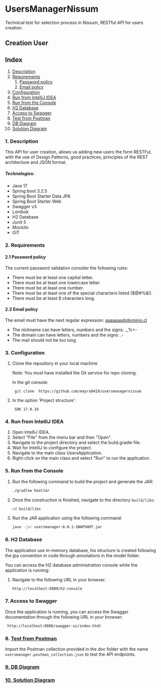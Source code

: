 # UsersManagerNissum

Technical test for selection process in Nissum, RESTful API for users creation.

## Creation User

## Index

1. [Description](#description)
2. [Requirements](#requirements)
    1. [Password policy](#password-policy)
    2. [Email policy](#email-policy)
3. [Configuration](#configuration)
4. [Run from IntelliJ IDEA](#run-from-intellij-idea)
5. [Run from the Console](#run-from-the-console)
6. [H2 Database](#h2-database)
7. [Access to Swagger](#access-to-swagger)
8. [Test from Postman](#test-from-postman)
9. [DB Diagram](#db-diagram)
10. [Solution Diagram ](#Solution-Diagram)

### 1. Description

This API for user creation, allows us adding new users the form RESTFul, with the use of Design Patterns, 
good practices, principles of the REST architecture and JSON format.

##### Technologies:

- Java 17
- Spring boot 3.2.5
- Spring Boot Starter Data JPA
- Spring Boot Starter Web
- Swagger v3
- Lombok
- H2 Database
- Junit 5
- Mockito
- GIT

### 2. Requirements

#### 2.1 Password policy

The current password validation consider the following rules:

- There must be at least one capital letter.
- There must be at least one lowercase letter.
- There must be at least one number.
- There must be at least one of the special characters listed ($@#%&!).
- There must be at least 8 characters long.

#### 2.2 Email policy

The email must have the next regular expression: aaaaaaa@dominio.cl

- The nickname can have letters, numbers and the signs: ._%+-
- The domain can have letters, numbers and the signs: .-
- The mail should not be too long

### 3. Configuration

1. Clone the repository in your local machine

   Note: You must have installed the Git service for repo cloning.

   In the git console:

        git clone  https://github.com/mayra0419/usersmanagernissum
2. In the option 'Project structure':

        SDK 17.0.10

### 4. Run from IntelliJ IDEA

1. Open IntelliJ IDEA.
2. Select "File" from the menu bar and then "Open".
3. Navigate to the project directory and select the build.gradle file.
4. Wait for IntelliJ to configure the project.
5. Navigate to the main class UsersApplication.
6. Right-click on the main class and select "Run" to run the application.

### 5. Run from the Console

1. Run the following command to build the project and generate the JAR:
   ```bash
   ./gradlew bootJar

2. Once the construction is finished, navigate to the directory `build/libs`:
   ```bash
   cd build/libs

3. Run the JAR application using the following command:
   ```bash
   java -jar usersmanager-0.0.1-SNAPSHOT.jar

### 6. H2 Database

The application use in-memory database, his structure is created following the jpa convention in code through annotations in the model folder.

You can access the H2 database administration console while the application is running:

1. Navigate to the following URL in your browser:
   ```bash
   http://localhost:8080/h2-console

### 7. Access to Swagger

Once the application is running, you can access the Swagger documentation through the following URL in your browser:

 ```bash
  http://localhost:8080/swagger-ui/index.html
 ```

### 8. [Test from Postman](doc/usersmanager.postman_collection.json)

Import the Postman collection provided in the doc folder with the name `usersmanager.postman_collection.json` to test
the API endpoints.

### [9. DB Diagram](doc/UserManaganerDB.drawio.png)

### [10. Solution Diagram](doc/UsersManagerDiagramSolution.drawio.png)